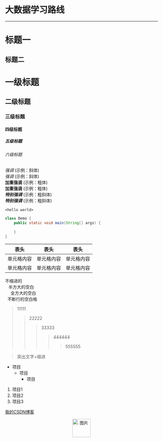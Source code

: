 # 大数据学习路线
---

标题一
======
标题二
------


# 一级标题  
## 二级标题  
### 三级标题  
#### 四级标题  
##### 五级标题  
###### 六级标题 



*强调*  (示例：斜体)  
 _强调_  (示例：斜体)  
**加重强调**  (示例：粗体)  
 __加重强调__ (示例：粗体)  
***特别强调*** (示例：粗斜体)  
___特别强调___  (示例：粗斜体) 



`<hello world>`  


```java
class Demo {
    public static void main(String[] args) {
        
    }
}
``` 


 表头  | 表头  | 表头
 ---- | ----- | ------  
 单元格内容  | 单元格内容 | 单元格内容 
 单元格内容  | 单元格内容 | 单元格内容  

不缩进的  
&ensp; 半方大的空白  
&emsp; 全方大的空白  
&nbsp;           不断行的空白格  




>11111
>>22222
>>>33333
>>>>444444
>>>>>555555


> 突出文字+缩进


- 项目
  - 项目
    - 项目

1. 项目1
2. 项目2
3. 项目3

[我的CSDN博客](https://blog.csdn.net/qq_41544550/article/details/103323540)  

<p align="center">
<img src="https://github.com/Dr11ft/BigDataGuide/blob/master/Pics/%E5%A4%A7%E6%95%B0%E6%8D%AE%E6%8A%80%E6%9C%AF%E7%94%9F%E6%80%81%E4%BD%93%E7%B3%BB.png" whidth="100" height="60" alt="图片"/>  
</p>






